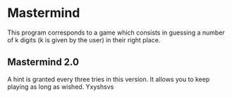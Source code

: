 # Mastermind
This program corresponds to a game which consists in guessing a number of k digits 
(k is given by the user) in their right place.

## Mastermind 2.0
A hint is granted every three tries in this version.
It allows you to keep playing as long as wished.
Yxyshsvs
